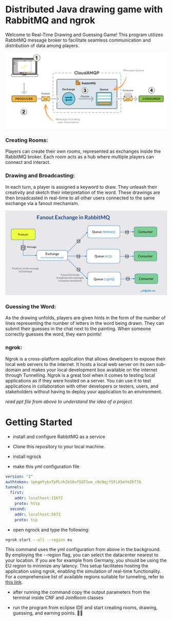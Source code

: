 # Distributed Java drawing game with RabbitMQ and ngrok 

Welcome to Real-Time Drawing and Guessing Game! This program utilizes RabbitMQ message broker to facilitate seamless communication and distribution of data among players.

![image](slika3(1).png)

### Creating Rooms:
Players can create their own rooms, represented as exchanges inside the RabbitMQ broker. Each room acts as a hub where multiple players can connect and interact.

### Drawing and Broadcasting:
In each turn, a player is assigned a keyword to draw. They unleash their creativity and sketch their interpretation of the word. These drawings are then broadcasted in real-time to all other users connected to the same exchange via a fanout mechanism.

![image](slika1.png)

### Guessing the Word:
As the drawing unfolds, players are given hints in the form of the number of lines representing the number of letters in the word being drawn. They can submit their guesses in the chat next to the painting. When someone correctly guesses the word, they earn points!

### ngrok:
Ngrok is a cross-platform application that allows developers to expose their local web servers to the internet. It hosts a local web server on its own sub-domain and makes your local development box available on the internet through Tunnelling. Ngrok is a great tool when it comes to testing local applications as if they were hosted on a server. You can use it to test applications in collaboration with other developers or testers, users, and stakeholders without having to deploy your application to an environment.

<i>read ppt file from above to understand the idea of a project.</i>


# Getting Started

- install and configure RabbitMQ as a service

- Clone this repository to your local machine.

- install ngrock

- make this yml configuration file 

```yml
version: "2"
authtoken: 1pkgmYykxTpPLnhZoS6ufSGFIwe_cNzNqjfSFLX5mYmZkT7A
tunnels:
  first:
    addr: localhost:15672
    proto: http   
  second:
    addr: localhost:5672
    proto: tcp
```
- open ngrock and type the following: 
```sh
ngrok start --all --region eu
```

This command uses the yml configuration from above in the background. By employing the --region flag, you can select the datacenter nearest to your location. If you are for example from Germany, 
you should be using the EU region to minimize any latency. This setup facilitates hosting the application using ngrok, enabling the simulation of real-time functionality. For a comprehensive list of available regions suitable for tunneling, refer to <a href="https://ngrok.com/docs/network-edge/#points-of-presence">this link</a>.

- after running the command copy the output parameters from the terminal inside CNF and JoinRoom classes  

- run the program from eclipse IDE and start creating rooms, drawing, guessing, and earning points. 🎨✨
